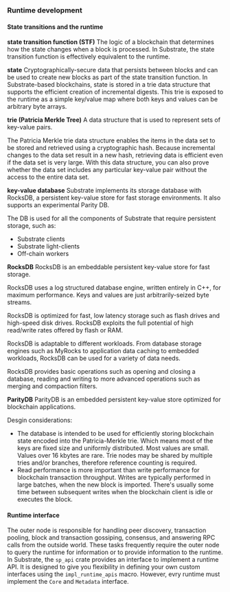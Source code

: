 ### Runtime development
#### State transitions and the runtime
**state transition function (STF)**
The logic of a blockchain that determines how the state changes when a block is processed. In Substrate, the state transition function is effectively equivalent to the runtime.

**state**
Cryptographically-secure data that persists between blocks and can be used to create new blocks as part of the state transition function. In Substrate-based blockchains, state is stored in a trie data structure that supports the efficient creation of incremental digests. This trie is exposed to the runtime as a simple key/value map where both keys and values can be arbitrary byte arrays.

**trie (Patricia Merkle Tree)**
A data structure that is used to represent sets of key-value pairs.

The Patricia Merkle trie data structure enables the items in the data set to be stored and retrieved using a cryptographic hash. Because incremental changes to the data set result in a new hash, retrieving data is efficient even if the data set is very large. With this data structure, you can also prove whether the data set includes any particular key-value pair without the access to the entire data set.

**key-value database**
Substrate implements its storage database with RocksDB, a persistent key-value store for fast storage environments. It also supports an experimental Parity DB.

The DB is used for all the components of Substrate that require persistent storage, such as:

- Substrate clients
- Substrate light-clients
- Off-chain workers

**RocksDB**
RocksDB is an embeddable persistent key-value store for fast storage.

RocksDB uses a log structured database engine, written entirely in C++, for maximum performance. Keys and values are just arbitrarily-seized byte streams.

RocksDB is optimized for fast, low latency storage such as flash drives and high-speed disk drives. RocksDB exploits the full potential of high read/write rates offered by flash or RAM.

RocksDB is adaptable to different workloads. From database storage engines such as MyRocks to application data caching to embedded workloads, RocksDB can be used for a variety of data needs.

RocksDB provides basic operations such as opening and closing a database, reading and writing to more advanced operations such as merging and compaction filters.

**ParityDB**
ParityDB is an embedded persistent key-value store optimized for blockchain applications.

Desgin considerations:

- The database is intended to be used for efficiently storing blockchain state encoded into the Patricia-Merkle trie. Which means most of the keys are fixed size and uniformly distributed. Most values are small. Values over 16 kbytes are rare. Trie nodes may be shared by multiple tries and/or branches, therefore reference counting is required.
- Read performance is more important than write performance for blockchain transaction throughput. Writes are typically performed in large batches, when the new block is imported. There's usually some time between subsequent writes when the blockchain client is idle or executes the block.

#### Runtime interface
The outer node is responsible for handling peer discovery, transaction pooling, block and transaction gossiping, consensus, and answering RPC calls from the outside world. These tasks frequently require the outer node to query the runtime for information or to provide information to the runtime. In Substrate, the `sp_api` crate provides an interface to implement a runtime API. It is designed to give you flexibility in defining your own custom interfaces using the `impl_runtime_apis` macro. However, evry runtime must implement the `Core` and `Metadata` interface.

